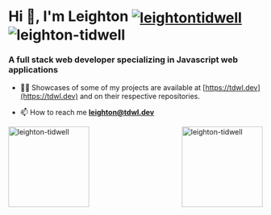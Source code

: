 <h1 align="left">Hi 👋, I'm Leighton <a href="https://linkedin.com/in/leightontidwell" target="blank"><img align="center" src="https://img.shields.io/badge/LinkedIn-0077B5?style=for-the-badge&logo=linkedin&logoColor=white" alt="leightontidwell" /></a> <img src="https://komarev.com/ghpvc/?username=leighton-tidwell&label=Profile%20views&color=ff0000&style=flat-square" alt="leighton-tidwell" /></h1>
<h3 align="left">A full stack web developer specializing in Javascript web applications</h3>

- 👨‍💻 Showcases of some of my projects are available at [https://tdwl.dev](https://tdwl.dev) and on their respective repositories.

- 📫 How to reach me [**leighton@tdwl.dev**](mailto:leighton@tdwl.dev)

<p><img height="160" align="left" src="https://github-readme-stats.vercel.app/api/top-langs?username=leighton-tidwell&show_icons=true&theme=dark&locale=en&layout=compact" alt="leighton-tidwell" /></p>


<p><img align="right" height="160"  src="https://github-readme-stats.vercel.app/api?username=leighton-tidwell&show_icons=true&theme=dark&locale=en" alt="leighton-tidwell" /></p>

